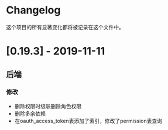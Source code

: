 # Changelog

这个项目的所有显著变化都将被记录在这个文件中。

# [0.19.3] - 2019-11-11

## 后端

### 修改

- 删除权限时级联删除角色权限
- 删除多余依赖
- 在oauth_access_token表添加了索引，修改了permission表查询